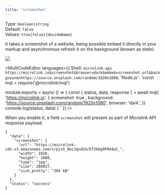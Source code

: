 ```yaml
---
title: 'screenshot'
--- 
```


Type: `boolean|string`<br/>
Default: `false`<br/>
Values: `true|false|{devideName}`

It takes a screenshot of a website, being possible embed it directly in your markup and asynchronous refresh it on the background (known as *stale*).

![](https://api.microlink.io/?url=https://microlink.io&screenshot&browser=dark&embed=screenshot.url&background=https://source.unsplash.com/random/1920x1080)

<MultiCodeEditor languages={{
  Shell: `microlink-api https://microlink.io&screenshot&browser=dark&embed=screenshot.url&background=https://source.unsplash.com/random/1920x1080`,
  'Node.js': `const mql = require('@microlink/mql')
 
module.exports = async () => {
  const { status, data, response } = await mql(
    'https://microlink.io'. { 
      screenshot: true ,
      background: 'https://source.unsplash.com/random/1920x1080',
      browser: 'dark',
  })
  console.log(status, data)
}
  `
  }} 
/>

When you enable it, a field `screenshot` will present as part of Microlink API response payload.

```json{3, 10}
{
  "data": {
    "screenshot": {
      "url": "https://microlink-cdn.s3.amazonaws.com/s/pjzG_NocJqnd2U/Ef2b6g9P944wI_",
      "width": 1920,
      "height": 1080,
      "type": "jpg",
      "size": 284037,
      "size_pretty": "284 kB"
    }
  },
  "status": "success"
}
```
